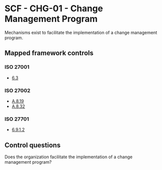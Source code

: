 # SCF - CHG-01 - Change Management Program
Mechanisms exist to facilitate the implementation of a change management program.
## Mapped framework controls
### ISO 27001
- [6.3](../iso27001/6.md#63)
  
### ISO 27002
- [A.8.19](../iso27002/a-8.md#a819)
- [A.8.32](../iso27002/a-8.md#a832)
  
### ISO 27701
- [6.9.1.2](../iso27701/6912.md)
  
## Control questions
Does the organization facilitate the implementation of a change management program?
  